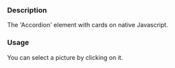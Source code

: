 ### Description

The 'Accordion' element with cards on native Javascript.

### Usage

You can select a picture by clicking on it.